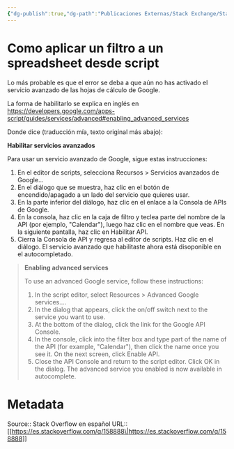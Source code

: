 ```yaml
---
{"dg-publish":true,"dg-path":"Publicaciones Externas/Stack Exchange/Stack Overflow en español/es.stackoverflow.com-158888.md","permalink":"/publicaciones-externas/stack-exchange/stack-overflow-en-espanol/es-stackoverflow-com-158888/","title":"Como aplicar un filtro a un spreadsheet desde script","hide":true,"noteIcon":"default","created":"2024-04-03T12:49:10.626-06:00","updated":"2024-04-05T16:43:53.659-06:00"}
---
```


# Como aplicar un filtro a un spreadsheet desde script

Lo más probable es que el error se deba a que aún no has activado el servicio avanzado de las hojas de cálculo de Google.

La forma de habilitarlo se explica en inglés en https://developers.google.com/apps-script/guides/services/advanced#enabling_advanced_services

Donde dice (traducción mía, texto original más abajo):

**Habilitar servicios avanzados**

Para usar un servicio avanzado de Google, sigue estas instrucciones:

1. En el editor de scripts, selecciona Recursos > Servicios avanzados de Google...
2. En el diálogo que se muestra, haz clic en el botón de encendido/apagado a un lado del servicio que quieres usar.
3. En la parte inferior del diálogo, haz clic en el enlace a la Consola de APIs de Google.
4. En la consola, haz clic en la caja de filtro y teclea parte del nombre de la API (por ejemplo, "Calendar"), luego haz clic en el nombre que veas. En la siguiente pantalla, haz clic en Habilitar API.
5.  Cierra la Consola de API y regresa al editor de scripts. Haz clic en el diálogo. El servicio avanzado que habilitaste ahora está disoponible en el autocompletado.

> **Enabling advanced services**  
>
> To use an advanced Google service, follow these instructions:
> 
> 1. In the script editor, select Resources > Advanced Google services....
> 1. In the dialog that appears, click the on/off switch next to the service you want to use.
> 1. At the bottom of the dialog, click the link for the Google API Console.
> 1. In the console, click into the filter box and type part of the name of the API (for example, "Calendar"), then click the name once you see
> it. On the next screen, click Enable API.
> 1. Close the API Console and return to the script editor. Click OK in the dialog. The advanced service you enabled is now available in
> autocomplete.

# Metadata
Source:: Stack Overflow en español
URL:: [[https://es.stackoverflow.com/q/158888\|https://es.stackoverflow.com/q/158888]]

